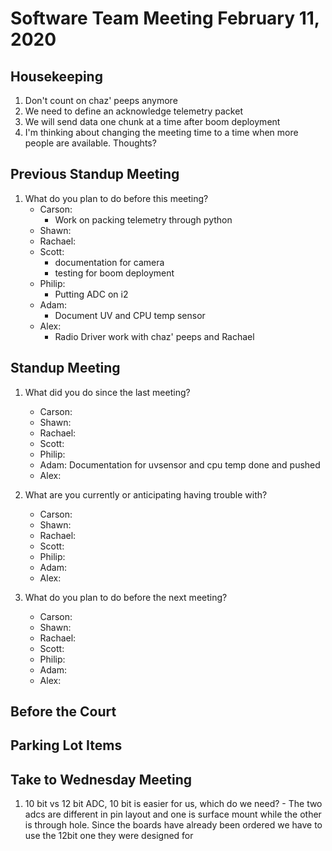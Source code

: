 # Software Team Meeting February 11, 2020
## Housekeeping
1. Don't count on chaz' peeps anymore
2. We need to define an acknowledge telemetry packet
3. We will send data one chunk at a time after boom deployment
4. I'm thinking about changing the meeting time to a time when more people are available.  Thoughts?

## Previous Standup Meeting
1. What do you plan to do before this meeting?
	- Carson:
		- Work on packing telemetry through python 
	- Shawn:
	- Rachael:
	- Scott:
		- documentation for camera
		- testing for boom deployment
	- Philip:
		- Putting ADC on i2
	- Adam:
		- Document UV and CPU temp sensor
	- Alex:
		- Radio Driver work with chaz' peeps and Rachael

## Standup Meeting
1. What did you do since the last meeting?
	- Carson:
	- Shawn:
	- Rachael:
	- Scott:
	- Philip:
	- Adam: Documentation for uvsensor and cpu temp done and pushed
	- Alex:

2. What are you currently or anticipating having trouble with?
	- Carson:
	- Shawn:
	- Rachael:
	- Scott:
	- Philip:
	- Adam:
	- Alex:

3. What do you plan to do before the next meeting?
	- Carson:
	- Shawn:
	- Rachael:
	- Scott:
	- Philip:
	- Adam:
	- Alex:

## Before the Court

## Parking Lot Items

## Take to Wednesday Meeting
1. 10 bit vs 12 bit ADC, 10 bit is easier for us, which do we need? - The two adcs are different in pin layout and one is surface mount while the other is through hole. Since the boards have already been ordered we have to use the 12bit one they were designed for
